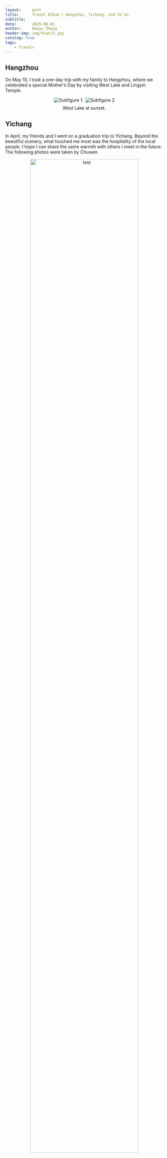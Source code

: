 ```yaml
---
layout:     post
title:      Travel Album | Hangzhou, Yichang, and Xi'an
subtitle:   
date:       2025-08-01
author:     Wanyu Zhang
header-img: img/Xian/3.jpg
catalog: true
tags:
    - Travel✈️
---
```


## Hangzhou

On May 10, I took a one-day trip with my family to Hangzhou, where we celebrated a special Mother’s Day by visiting West Lake and Lingyin Temple.

<figure>
  <div style="display: flex; justify-content: center; gap: 10px;">
    <img src="{{ site.baseurl }}/img/Hangzhou/1.jpeg" alt="Subfigure 1" style="max-width: 45%; height: auto;">
    <img src="{{ site.baseurl }}/img/Hangzhou/2.jpeg" alt="Subfigure 2" style="max-width: 45%; height: auto;">
  </div>
  <figcaption style="text-align: center; margin-top: 8px;">
    West Lake at sunset.
  </figcaption>
</figure>

## Yichang

In April, my friends and I went on a graduation trip to Yichang. Beyond the beautiful scenery, what touched me most was the hospitality of the local people. I hope I can share the same warmth with others I meet in the future. The following photos were taken by Chuwen.

<figure style="text-align: center;">
  <img src="{{ site.baseurl }}/img/Yichang/1.jpeg" alt="test" style="width: 90%; height: auto;">
  <figcaption style="text-align: center; margin-top: 8px;">A tea garden in the rain.</figcaption>
</figure>

<figure style="text-align: center;">
  <img src="{{ site.baseurl }}/img/Yichang/3.jpeg" alt="test" style="width: 90%; height: auto;">
  <figcaption style="text-align: center; margin-top: 8px;">Qingjiang River 清江画廊</figcaption>
</figure>

## Xi'an

During the graduation break, I traveled to Xi’an with my sisters. Among all the sights we visited, my favorite was the lively pedestrian street beneath the city wall—where I also picked up a beautiful fan!

<figure>
  <div style="display: flex; justify-content: center; gap: 10px;">
    <img src="{{ site.baseurl }}/img/Xian/1.jpeg" alt="Subfigure 1" style="max-width: 45%; height: auto;">
    <img src="{{ site.baseurl }}/img/Xian/2.jpeg" alt="Subfigure 2" style="max-width: 45%; height: auto;">
  </div>
  <figcaption style="text-align: center; margin-top: 8px;">
    书院门步行街里的店铺，和我的扇子
  </figcaption>
</figure>
